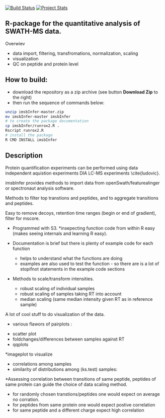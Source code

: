 [![Build Status](https://travis-ci.org/wolski/imsbInfer.svg?branch=master)](https://travis-ci.org/wolski/imsbInfer)
[![Project Stats](https://www.ohloh.net/p/imsbInfer/widgets/project_thin_badge.gif)](https://www.ohloh.net/p/imsbInfer)

## R-package for the quantitative analysis of SWATH-MS data.

Overwiev

- data import, filtering, transfromations, normalization,  scaling
- visualization
- QC on peptide and protein level

## How to build:

- download the repository as a zip archive (see button __Download Zip__ to the right)
- then run the sequence of commands below:

```sh
unzip imsbInfer-master.zip
mv imsbInfer-master imsbInfer
# to create the package documentation 
cp imsbInfer/runrox2.R .
Rscript runrox2.R 
# install the package
R CMD INSTALL imsbInfer
```

## Description

Protein quantification experiments can be performed using data independent aquistion experiments DIA LC-MS experiments \cite{ludovic}.

imsbInfer provides methods to import data from openSwath/featurealinger or spectronaut analysis software.

Methods to filter top transtions and peptides,  and to aggregate transitions and peptides.

Easy to remove decoys, retention time ranges (begin or end of gradient), filter for mscore.

* Programmed with S3. 
  *insepecting function code from within R easy (makes seeing internals and learning R easy).

* Documentation is brief but there is plenty of example code for each function 
  * helps to understand what the functions are doing
  * examples are also used to test the function - so there are is a lot of stopifnot statements in the example code sections

* Methods to scale/transform intensities.
  - robust scaling of individual samples
  - robust scaling of samples taking RT into account
  - median scaling (same median intensity given RT as in reference sample)

A lot of cool stuff to do visualization of the data.

* various flawors of pairplots : 
- scatter plot
- foldchanges/differences between samples against RT
- qqplots

*imageplot to visualize 
- correlations among samples
- similarity of distributions among (ks.test) samples:


*Assessing correlation between transitions of same peptide, peptides of same protein can guide the choice of data scaling method.
- for randomly chosen transtions/peptides one would expect on average no corration.
- for peptides from same protein one would expect postive correlation
- for same peptide and a different charge expect high correlation

